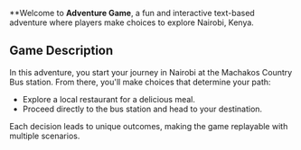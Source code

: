 **Welcome to ****Adventure Game****, a fun and interactive text-based adventure where players make choices to explore Nairobi, Kenya.


## Game Description
In this adventure, you start your journey in Nairobi at the Machakos Country Bus station. From there, you'll make choices that determine your path:
- Explore a local restaurant for a delicious meal.
- Proceed directly to the bus station and head to your destination.

Each decision leads to unique outcomes, making the game replayable with multiple scenarios.

